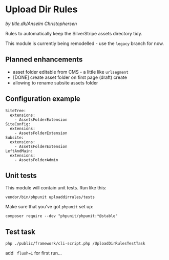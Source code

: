 # Upload Dir Rules

_by title.dk/Anselm Christophersen_


Rules to automatically keep the SilverStripe assets directory tidy.


This module is currently being remodelled - use the `legacy` branch for now.


## Planned enhancements

* asset folder editable from CMS - a little like `urlsegment`
* [DONE] create asset folder on first page (draft) create
* allowing to rename subsite assets folder

## Configuration example

    SiteTree:
      extensions:
        - AssetsFolderExtension
    SiteConfig:
      extensions:
        - AssetsFolderExtension
    Subsite:
      extensions:
        - AssetsFolderExtension
    LeftAndMain:
      extensions:
        - AssetsFolderAdmin



## Unit tests

This module will contain unit tests. Run like this:

	vendor/bin/phpunit uploaddirrules/tests

Make sure that you've got `phpunit` set up:

	composer require --dev "phpunit/phpunit:*@stable"

## Test task


	php ./public/framework/cli-script.php /UploadDirRulesTestTask

add ` flush=1` for first run...